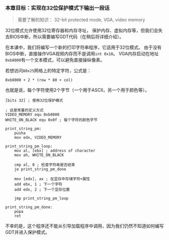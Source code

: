 ### 本章目标：实现在32位保护模式下输出一段话 

> 需要了解的知识： 32-bit protected mode, VGA, video memory

32位模式允许使用32位寄存器和内存寻址， 保护内存、虚拟内存等，但我们会失去BIOS中断，所以需要编写GDT代码（在稍后将详细介绍）。

在本课中，我们将编写一个新的打印字符串程序，它适用于32位模式。 由于没有BIOS中断，直接操作VGA视频内存而不是调用`int 0x10`。
VGA内存启动在地址`0xb8000`有一个文本模式，可以避免直接操纵像素。

若想访问`80x25`网格上的特定字符，公式是： 


`0xb8000 + 2 * (row * 80 + col)`

也就是说，每个字符使用2个字节（一个用于ASCII，另一个用于颜色等）。

```
[bits 32] ; 使用32位保护模式

; 这是常量的定义方式
VIDEO_MEMORY equ 0xb8000
WHITE_ON_BLACK equ 0x0f ; 每个字符的颜色字节

print_string_pm:
    pusha
    mov edx, VIDEO_MEMORY

print_string_pm_loop:
    mov al, [ebx] ; address of character
    mov ah, WHITE_ON_BLACK

    cmp al, 0 ; 检查字符串是否结束
    je print_string_pm_done

    mov [edx], ax ; 在显存中存储字符+属性
    add ebx, 1 ; 下一个字符
    add edx, 2 ; 下一个显存位置

    jmp print_string_pm_loop

print_string_pm_done:
    popa
    ret

```

不幸的是，这个程序还不能从引导加载程序中调用，因为我们仍然不知道如何编写GDT并进入保护模式。



